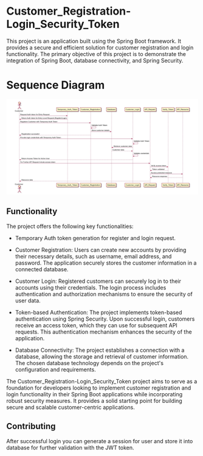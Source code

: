 # Customer_Registration-Login_Security_Token
This project is an application built using the Spring Boot framework. It provides a secure and efficient solution for customer registration and login functionality. The primary objective of this project is to demonstrate the integration of Spring Boot, database connectivity, and Spring Security.

# Sequence Diagram
![Sequence Diagram](Diagrams/SequenceDiagram.jpg)

## Functionality
The project offers the following key functionalities:

- Temporary Auth token generation for register and login request.

- Customer Registration: Users can create new accounts by providing their necessary details, such as username, email address, and password. The application securely stores the customer information in a connected database.

- Customer Login: Registered customers can securely log in to their accounts using their credentials. The login process includes authentication and authorization mechanisms to ensure the security of user data.

- Token-based Authentication: The project implements token-based authentication using Spring Security. Upon successful login, customers receive an access token, which they can use for subsequent API requests. This authentication mechanism enhances the security of the application.

- Database Connectivity: The project establishes a connection with a database, allowing the storage and retrieval of customer information. The chosen database technology depends on the project's configuration and requirements.

The Customer_Registration-Login_Security_Token project aims to serve as a foundation for developers looking to implement customer registration and login functionality in their Spring Boot applications while incorporating robust security measures. It provides a solid starting point for building secure and scalable customer-centric applications.


## Contributing

After successful login you can generate a session for user and store it into database for further validation with the JWT token.



